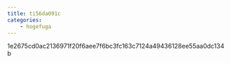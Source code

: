 ```yaml
---
title: ti56da091c
categories:
    - hogefuga
---
```

1e2675cd0ac2136971f20f6aee7f6bc3fc163c7124a49436128ee55aa0dc134b